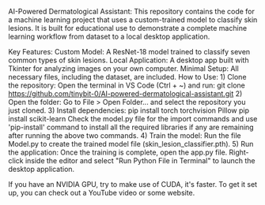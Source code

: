 AI-Powered Dermatological Assistant:
      This repository contains the code for a machine learning project that uses a custom-trained model to classify skin lesions. It is built for educational use to demonstrate a complete machine learning workflow from dataset to a local desktop application.

Key Features:
      Custom Model: A ResNet-18 model trained to classify seven common types of skin lesions.
      Local Application: A desktop app built with Tkinter for analyzing images on your own computer.
      Minimal Setup: All necessary files, including the dataset, are included.
How to Use:
    1) Clone the repository:
        Open the terminal in VS Code (Ctrl + ~) and run:
           git clone https://github.com/tinybit-0/AI-powered-dermatological-assistant.git
    2) Open the folder:
        Go to File > Open Folder... and select the repository you just cloned.
    3) Install dependencies:
        pip install torch torchvision Pillow
        pip install scikit-learn
        Check the model.py file for the import commands and use 'pip-install' command to install all the required libraries if any are remaining after running the above two commands.
    4) Train the model:
        Run the file Model.py to create the trained model file (skin_lesion_classifier.pth).
    5) Run the application:
        Once the training is complete, open the app.py file. 
        Right-click inside the editor and select "Run Python File in Terminal" to launch the desktop application.

If you have an NVIDIA GPU, try to make use of CUDA, it's faster. To get it set up, you can check out a YouTube video or some website.

